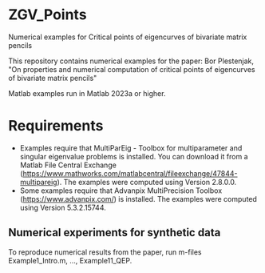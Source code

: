 # ZGV_Points
Numerical examples for Critical points of eigencurves of bivariate matrix pencils

This repository contains numerical examples for the paper:  Bor Plestenjak, "On properties and numerical computation of critical points of eigencurves of bivariate matrix pencils"
  
Matlab examples run in Matlab 2023a or higher. 

# Requirements

- Examples require that MultiParEig - Toolbox for multiparameter and singular eigenvalue problems
 is installed. You can download it from a Matlab File Central Exchange (https://www.mathworks.com/matlabcentral/fileexchange/47844-multipareig). The examples were computed using Version 2.8.0.0.
- Some examples require that Advanpix MultiPrecision Toolbox (https://www.advanpix.com/) is installed. The examples were computed using Version 5.3.2.15744.

## Numerical experiments for synthetic data

To reproduce numerical results from the paper, run m-files Example1_Intro.m, ..., Example11_QEP.
